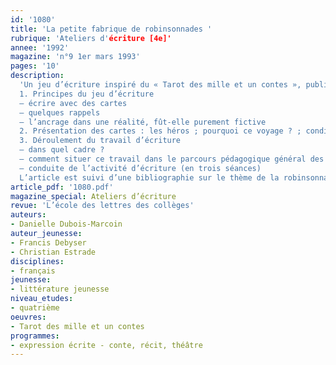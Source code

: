 ```yaml
---
id: '1080'
title: 'La petite fabrique de robinsonnades '
rubrique: 'Ateliers d'écriture [4e]'
annee: '1992'
magazine: 'n°9 1er mars 1993'
pages: '10'
description: 
  'Un jeu d’écriture inspiré du « Tarot des mille et un contes », publié aux éditions de l’École. Le but : écrire une robinsonnade en s’aidant d’un jeu de cartes reprenant les éléments qui constituent traditionnellement le récit d’aventures sur une île…
  1. Principes du jeu d’écriture
  – écrire avec des cartes
  – quelques rappels
  – l’ancrage dans une réalité, fût-elle purement fictive
  2. Présentation des cartes : les héros ; pourquoi ce voyage ? ; conditions du naufrage ; sur quel type d’île ? ; ressources disponibles dans l’épave et dans l’île ; premières réactions ; rencontres sur l’île ; après une relative amélioration de la situation, des complications viennent fragiliser la vie sur l’île ; aménagement et exploitation de l’environnement, organisation de la vie sur l’île ; dénouement
  3. Déroulement du travail d’écriture
  – dans quel cadre ?
  – comment situer ce travail dans le parcours pédagogique général des élèves ?
  – conduite de l’activité d’écriture (en trois séances)
  L’article est suivi d’une bibliographie sur le thème de la robinsonnade.'
article_pdf: '1080.pdf'
magazine_special: Ateliers d’écriture
revue: 'L’école des lettres des collèges'
auteurs:
- Danielle Dubois-Marcoin
auteur_jeunesse:
- Francis Debyser
- Christian Estrade
disciplines:
- français
jeunesse:
- littérature jeunesse
niveau_etudes:
- quatrième
oeuvres:
- Tarot des mille et un contes
programmes:
- expression écrite - conte, récit, théâtre
---
```

